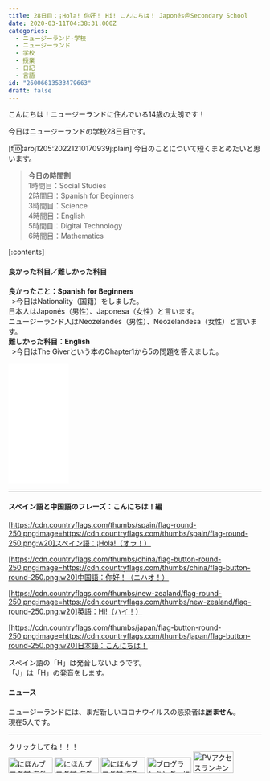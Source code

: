 ```yaml
---
title: 28日目：¡Hola! 你好！ Hi! こんにちは！ Japonés＠Secondary School
date: 2020-03-11T04:38:31.000Z
categories:
  - ニュージーランド-学校
  - ニュージーランド
  - 学校
  - 授業
  - 日記
  - 言語
id: "26006613533479663"
draft: false
---
```

こんにちは！ニュージーランドに住んでいる14歳の太朗です！

今日はニュージーランドの学校28日目です。

[f:id:taroj1205:20221210170939j:plain]
今日のことについて短くまとめたいと思います。<br />

> <b>今日の時間割</b><br />
> 1時間目：Social Studies<br />
> 2時間目：Spanish for Beginners<br />
> 3時間目：Science<br />
> 4時間目：English<br />
> 5時間目：Digital Technology<br />
> 6時間目：Mathematics<br />


[:contents]


<!-- more -->
#### 良かった科目／難しかった科目
<b><i class="fas fa-laugh"></i></i>良かったこと：Spanish for Beginners</b><br />
&thinsp; >今日はNationality（国籍）をしました。<br />
日本人はJaponés（男性）、Japonesa（女性）と言います。<br />
ニュージーランド人はNeozelandés（男性）、Neozelandesa（女性）と言います。<br />
<b><i class="fas fa-dizzy"></i>難しかった科目：English</b><br />
&thinsp;  >今日はThe Giverという本のChapter1から5の問題を答えました。<br />
<iframe style="width:120px;height:240px;" marginwidth="0" marginheight="0" scrolling="no" frameborder="0" src="//rcm-fe.amazon-adsystem.com/e/cm?lt1=_blank&bc1=000000&IS2=1&bg1=FFFFFF&fc1=000000&lc1=0000FF&t=taroj1205-hatena-22&language=ja_JP&o=9&p=8&l=as4&m=amazon&f=ifr&ref=as_ss_li_til&asins=B003MC5N28&linkId=9253e13b4fa8000c584b687f8fbba261"></iframe>
<hr />

#### スペイン語と中国語のフレーズ：こんにちは！編


[https://cdn.countryflags.com/thumbs/spain/flag-round-250.png:image=https://cdn.countryflags.com/thumbs/spain/flag-round-250.png:w20]スペイン語：¡Hola!（オラ！）<br />

[https://cdn.countryflags.com/thumbs/china/flag-button-round-250.png:image=https://cdn.countryflags.com/thumbs/china/flag-button-round-250.png:w20]中国語：你好！（ニハオ！）<br />

[https://cdn.countryflags.com/thumbs/new-zealand/flag-round-250.png:image=https://cdn.countryflags.com/thumbs/new-zealand/flag-round-250.png:w20]英語：Hi!（ハイ！）<br />

[https://cdn.countryflags.com/thumbs/japan/flag-button-round-250.png:image=https://cdn.countryflags.com/thumbs/japan/flag-button-round-250.png:w20]日本語：こんにちは！<br />

スペイン語の「H」は発音しないようです。<br />
「J」は「H」の発音をします。
#### <i class="fas fa-newspaper"></i>ニュース
ニュージーランドには、まだ新しいコロナウイルスの感染者は<b>居ません</b>。<br />
現在5人です。

<hr />
クリックしてね！！！<br />
<a href="https://overseas.blogmura.com/ranking/in?p_cid=10927073" target="_blank" ><img src="https://b.blogmura.com/overseas/88_31.gif" width="88" height="31" border="0" alt="にほんブログ村 海外生活ブログへ" /></a>
<a href="https://overseas.blogmura.com/cebu/ranking/in?p_cid=10927073" target="_blank" ><img src="https://b.blogmura.com/overseas/cebu/88_31.gif" width="88" height="31" border="0" alt="にほんブログ村 海外生活ブログ セブ島情報へ" /></a>
<a href="https://overseas.blogmura.com/newzealand/ranking/in?p_cid=10927073" target="_blank" ><img src="https://b.blogmura.com/overseas/newzealand/88_31.gif" width="88" height="31" border="0" alt="にほんブログ村 海外生活ブログ ニュージーランド情報へ" /></a>
<a href="https://blogmura.com/ranking/in?p_cid=10927073" target="_blank"><img src="https://b.blogmura.com/88_31.gif" width="88" height="31" border="0" alt="ブログランキング・にほんブログ村へ" /></a>
<a href="https://blogmura.com/profiles/10927073?p_cid=10927073"><img src="https://blogparts.blogmura.com/parts_image/user/pv10927073.gif"  width="80" height="43.5" border="0" alt="PVアクセスランキング にほんブログ村" /></a>
